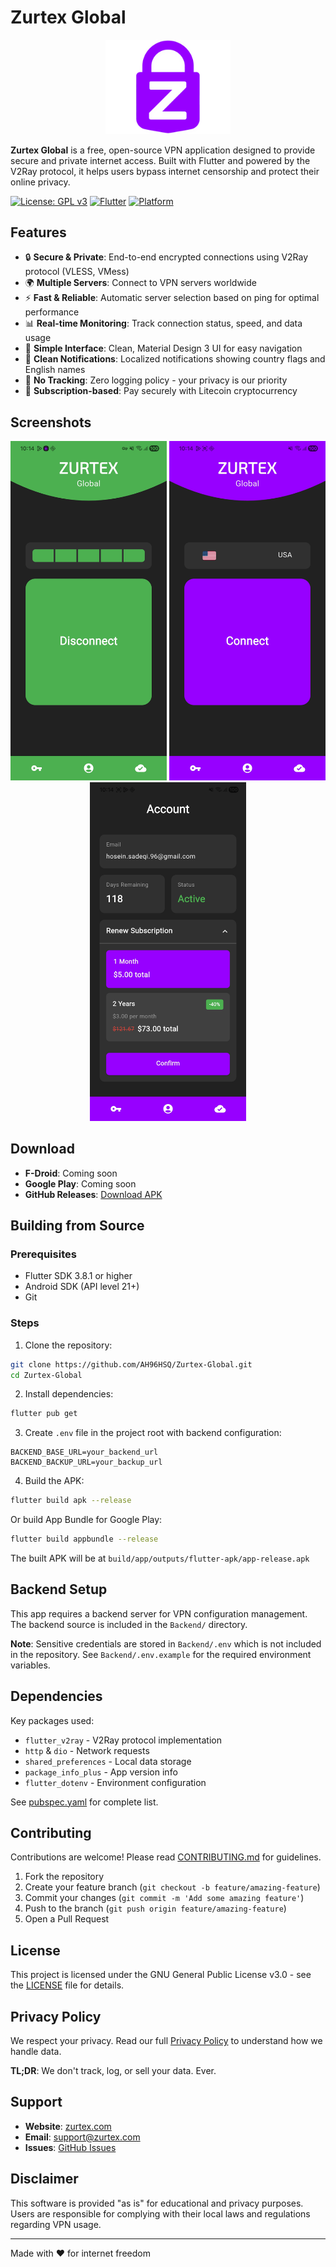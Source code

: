# Zurtex Global

<p align="center">
  <img src="assets/images/logo.png" alt="Zurtex Global Logo" width="200"/>
</p>

**Zurtex Global** is a free, open-source VPN application designed to provide secure and private internet access. Built with Flutter and powered by the V2Ray protocol, it helps users bypass internet censorship and protect their online privacy.

[![License: GPL v3](https://img.shields.io/badge/License-GPLv3-blue.svg)](https://www.gnu.org/licenses/gpl-3.0)
[![Flutter](https://img.shields.io/badge/Flutter-3.8.1-02569B?logo=flutter)](https://flutter.dev)
[![Platform](https://img.shields.io/badge/Platform-Android-green.svg)](https://www.android.com/)

## Features

- 🔒 **Secure & Private**: End-to-end encrypted connections using V2Ray protocol (VLESS, VMess)
- 🌍 **Multiple Servers**: Connect to VPN servers worldwide
- ⚡ **Fast & Reliable**: Automatic server selection based on ping for optimal performance
- 📊 **Real-time Monitoring**: Track connection status, speed, and data usage
- 🎯 **Simple Interface**: Clean, Material Design 3 UI for easy navigation
- 🔔 **Clean Notifications**: Localized notifications showing country flags and English names
- 🔐 **No Tracking**: Zero logging policy - your privacy is our priority
- 💎 **Subscription-based**: Pay securely with Litecoin cryptocurrency

## Screenshots

<p align="center">
  <img src="fastlane/metadata/android/en-US/images/phoneScreenshots/Screenshot_20251026_101434.jpg" width="250"/>
  <img src="fastlane/metadata/android/en-US/images/phoneScreenshots/Screenshot_20251026_101440.jpg" width="250"/>
  <img src="fastlane/metadata/android/en-US/images/phoneScreenshots/Screenshot_20251026_101456.jpg" width="250"/>
</p>

## Download

- **F-Droid**: Coming soon
- **Google Play**: Coming soon
- **GitHub Releases**: [Download APK](https://github.com/AH96HSQ/Zurtex-Global/releases)

## Building from Source

### Prerequisites

- Flutter SDK 3.8.1 or higher
- Android SDK (API level 21+)
- Git

### Steps

1. Clone the repository:
```bash
git clone https://github.com/AH96HSQ/Zurtex-Global.git
cd Zurtex-Global
```

2. Install dependencies:
```bash
flutter pub get
```

3. Create `.env` file in the project root with backend configuration:
```env
BACKEND_BASE_URL=your_backend_url
BACKEND_BACKUP_URL=your_backup_url
```

4. Build the APK:
```bash
flutter build apk --release
```

Or build App Bundle for Google Play:
```bash
flutter build appbundle --release
```

The built APK will be at `build/app/outputs/flutter-apk/app-release.apk`

## Backend Setup

This app requires a backend server for VPN configuration management. The backend source is included in the `Backend/` directory.

**Note**: Sensitive credentials are stored in `Backend/.env` which is not included in the repository. See `Backend/.env.example` for the required environment variables.

## Dependencies

Key packages used:
- `flutter_v2ray` - V2Ray protocol implementation
- `http` & `dio` - Network requests
- `shared_preferences` - Local data storage
- `package_info_plus` - App version info
- `flutter_dotenv` - Environment configuration

See [pubspec.yaml](pubspec.yaml) for complete list.

## Contributing

Contributions are welcome! Please read [CONTRIBUTING.md](CONTRIBUTING.md) for guidelines.

1. Fork the repository
2. Create your feature branch (`git checkout -b feature/amazing-feature`)
3. Commit your changes (`git commit -m 'Add some amazing feature'`)
4. Push to the branch (`git push origin feature/amazing-feature`)
5. Open a Pull Request

## License

This project is licensed under the GNU General Public License v3.0 - see the [LICENSE](LICENSE) file for details.

## Privacy Policy

We respect your privacy. Read our full [Privacy Policy](PRIVACY.md) to understand how we handle data.

**TL;DR**: We don't track, log, or sell your data. Ever.

## Support

- **Website**: [zurtex.com](https://zurtex.com)
- **Email**: support@zurtex.com
- **Issues**: [GitHub Issues](https://github.com/AH96HSQ/Zurtex-Global/issues)

## Disclaimer

This software is provided "as is" for educational and privacy purposes. Users are responsible for complying with their local laws and regulations regarding VPN usage.

---

Made with ❤️ for internet freedom
